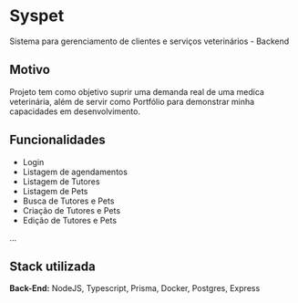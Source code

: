 
# Syspet

Sistema para gerenciamento de clientes e serviços veterinários - Backend


## Motivo

Projeto tem como objetivo suprir uma demanda real de uma medica veterinária, além de servir como Portfólio para demonstrar minha capacidades em desenvolvimento. 



## Funcionalidades

- Login
- Listagem de agendamentos
- Listagem de Tutores
- Listagem de Pets
- Busca de Tutores e Pets
- Criação de Tutores e Pets
- Edição de Tutores e Pets

...


## Stack utilizada

**Back-End:** NodeJS, Typescript, Prisma, Docker, Postgres, Express


